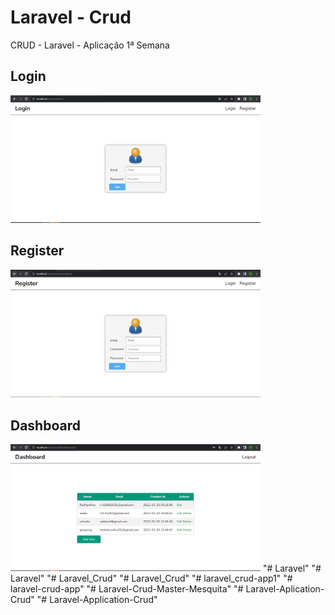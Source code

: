 <h1>Laravel - Crud</h1>

<p>
    CRUD - Laravel - Aplicação 1ª Semana
</p>

<h2>Login</h2>
<img width="400" src="LOGIN.PNG">  

<h2>Register</h2>
<img width="400" src="REGISTER.PNG">

<h2>Dashboard</h2>
<img width="400" src="DASHBOARD.PNG">  
"# Laravel" 
"# Laravel" 
"# Laravel_Crud" 
"# Laravel_Crud" 
"# laravel_crud-app1" 
"# laravel-crud-app" 
"# Laravel-Crud-Master-Mesquita" 
"# Laravel-Aplication-Crud" 
"# Laravel-Application-Crud" 
